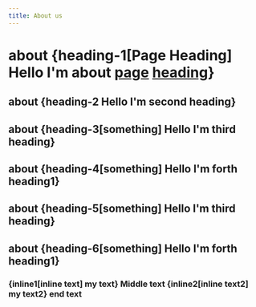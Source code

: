 ```yaml
---
title: About us
---
```


# about {heading-1[Page Heading] Hello I'm <strong>about</strong> <a href="google.com">page</a> <a href="adblockplus.org">heading</a>}

## about {heading-2 Hello I'm second heading}

## about {heading-3[something] Hello I'm third heading}

## about {heading-4[something] Hello I'm forth heading1}

## about {heading-5[something] Hello I'm third heading}

## about {heading-6[something] Hello I'm forth heading1}

### {inline1[inline text] my text} Middle text {inline2[inline text2] my text2} end text